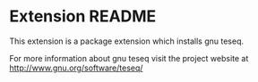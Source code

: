 # Extension README

This extension is a package extension which installs gnu teseq.

For more information about gnu teseq visit the project website at
http://www.gnu.org/software/teseq/

